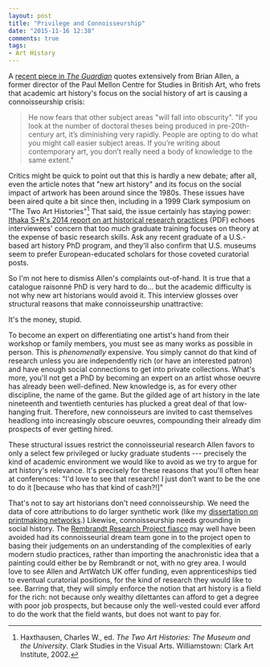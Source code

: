 ```yaml
---
layout: post
title: "Privilege and Connoisseurship"
date: "2015-11-16 12:38"
comments: true
tags:
- Art History
---
```


A [recent piece in _The Guardian_][guardian] quotes extensively from Brian Allen, a former director of the Paul Mellon Centre for Studies in British Art, who frets that academic art history's focus on the social history of art is causing a connoisseurship crisis:

>He now fears that other subject areas "will fall into obscurity". "If you look at the number of doctoral theses being produced in pre-20th-century art, it’s diminishing very rapidly. People are opting to do what you might call easier subject areas. If you’re writing about contemporary art, you don’t really need a body of knowledge to the same extent."

Critics might be quick to point out that this is hardly a new debate; after all, even the article notes that "new art history" and its focus on the social impact of artwork has been around since the 1980s.
These issues have been aired quite a bit since then, including in a 1999 Clark symposium on "The Two Art Histories"[^haxt]
That said, the issue certainly has staying power: [Ithaka S+R's 2014 report on art historical research practices][ithaka] (PDF) echoes interviewees' concern that too much graduate training focuses on theory at the expense of basic research skills.
Ask any recent graduate of a U.S.-based art history PhD program, and they'll also confirm that U.S. museums seem to prefer European-educated scholars for those coveted curatorial posts.

So I'm not here to dismiss Allen's complaints out-of-hand.
It is true that a catalogue raisonné PhD is very hard to do... but the academic
difficulty is not why new art historians would avoid it.
This interview glosses over structural reasons that make connoisseurship unattractive:

It's the money, stupid.

To become an expert on differentiating one artist's hand from their workshop or family members, you must see as many works as possible in person.
This is _phenomenally_ expensive.
You simply cannot do that kind of research unless you are independently rich (or have an interested patron) and have enough social connections to get into private collections.
What's more, you'll not get a PhD by becoming an expert on an artist whose oeuvre has already been well-defined.
New knowledge is, as for every other discipline, the name of the game.
But the gilded age of art history in the late nineteenth and twentieth centuries has plucked a great deal of that low-hanging fruit.
Therefore, new connoisseurs are invited to cast themselves headlong into increasingly obscure oeuvres, compounding their already dim prospects of ever getting hired.

These structural issues restrict the connoisseurial research Allen favors to only a select few privileged or lucky graduate students --- precisely the kind of academic environment we would like to avoid as we try to argue for art history's relevance.
It's precisely for these reasons that you'll often hear at conferences: "I'd love to see that research! I just don't want to be the one to do it [because who has that kind of cash?!]"

That's not to say art historians don't need connoisseurship.
We need the data of core attributions to do larger synthetic work (like my [dissertation on printmaking networks](/dissertation).)
Likewise, connoisseurship needs grounding in social history.
The [Rembrandt Research Project fiasco][rrp] may well have been avoided had its connoisseurial dream team gone in to the project open to basing their judgements on an understanding of the complexities of early modern studio practices, rather than importing the anachronistic idea that a painting could either be by Rembrandt or not, with no grey area.
I would love to see Allen and ArtWatch UK offer funding, even apprenticeships tied to eventual curatorial positions, for the kind of research they would like to see.
Barring that, they will simply enforce the notion that art history is a field for the rich: not because only wealthy dilettantes can afford to get a degree with poor job prospects, but because only the well-vested could ever afford to do the work that the field wants, but does not want to pay for.

[guardian]: http://www.theguardian.com/education/2015/nov/15/art-historians-fail-spot-differences-paintings-canaletto-bellotto

[^haxt]: Haxthausen, Charles W., ed. _The Two Art Histories: The Museum and the University_. Clark Studies in the Visual Arts. Williamstown: Clark Art Institute, 2002.

[ithaka]: http://www.sr.ithaka.org/wp-content/mig/files/Preparing_for_the_future_of_research_services_for_art_history.pdf

[rrp]: http://www.burlington.org.uk/archive/editorial/the-rembrandt-research-project-and-its-denouement
